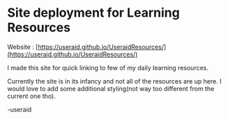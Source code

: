 # Site deployment for Learning Resources

Website : [https://useraid.github.io/UseraidResources/](https://useraid.github.io/UseraidResources/)

I made this site for quick linking to few of my daily learning resources.

Currently the site is in its infancy and not all of the resources are up here.
I would love to add some additional styling(not way too different from the current one tho).


-useraid
